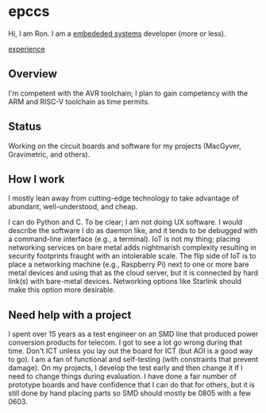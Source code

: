 # epccs

Hi, I am Ron. I am a [embededed systems] developer (more or less).

[embededed systems]: ./embedded_systems.md

[experience](./experience.md)


## Overview

I'm competent with the AVR toolchain; I plan to gain competency with the ARM and RISC-V toolchain as time permits.


## Status

Working on the circuit boards and software for my projects (MacGyver, Gravimetric, and others).


## How I work

I mostly lean away from cutting-edge technology to take advantage of abundant, well-understood, and cheap.

I can do Python and C. To be clear; I am not doing UX software. I would describe the software I do as daemon like, and it tends to be debugged with a command-line interface (e.g., a terminal). IoT is not my thing; placing networking services on bare metal adds nightmarish complexity resulting in security footprints fraught with an intolerable scale. The flip side of IoT is to place a networking machine (e.g., Raspberry Pi) next to one or more bare metal devices and using that as the cloud server, but it is connected by hard link(s) with bare-metal devices. Networking options like Starlink should make this option more desirable. 


## Need help with a project

I spent over 15 years as a test engineer on an SMD line that produced power conversion products for telecom. I got to see a lot go wrong during that time. Don't ICT unless you lay out the board for ICT (but AOI is a good way to go). I am a fan of functional and self-testing (with constraints that prevent damage). On my projects, I develop the test early and then change it if I need to change things during evaluation. I have done a fair number of prototype boards and have confidence that I can do that for others, but it is still done by hand placing parts so SMD should mostly be 0805 with a few 0603.

